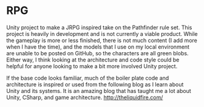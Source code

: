 # RPG
Unity project to make a JRPG inspired take on the Pathfinder rule set.
This project is heavily in development and is not currently a viable product.  While the gameplay is more or less finished, there is not much content (I add more when I have the time), and the models that I use on my local environment are unable to be posted on GitHub, so the characters are all green blobs.  Either way, I think looking at the architecture and code style could be helpful for anyone looking to make a bit more involved Unity project.

If the base code looks familiar, much of the boiler plate code and architecture is inspired or used from the following blog as I learn about Unity and its systems.  It is an amazing blog that has taught me a lot about Unity, CSharp, and game architecture.
http://theliquidfire.com/
